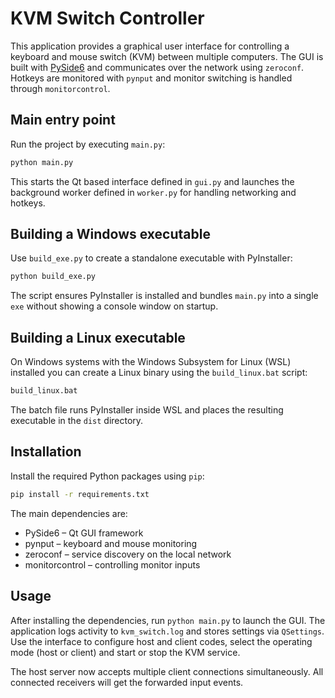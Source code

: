 # KVM Switch Controller

This application provides a graphical user interface for controlling a keyboard
and mouse switch (KVM) between multiple computers. The GUI is built with
[PySide6](https://pyside.org/) and communicates over the network using
`zeroconf`. Hotkeys are monitored with `pynput` and monitor switching is handled
through `monitorcontrol`.

## Main entry point

Run the project by executing `main.py`:

```bash
python main.py
```

This starts the Qt based interface defined in `gui.py` and launches the
background worker defined in `worker.py` for handling networking and hotkeys.

## Building a Windows executable

Use `build_exe.py` to create a standalone executable with PyInstaller:

```bash
python build_exe.py
```

The script ensures PyInstaller is installed and bundles `main.py` into a single
`exe` without showing a console window on startup.

## Building a Linux executable

On Windows systems with the Windows Subsystem for Linux (WSL) installed you can
create a Linux binary using the `build_linux.bat` script:

```cmd
build_linux.bat
```

The batch file runs PyInstaller inside WSL and places the resulting executable
in the `dist` directory.

## Installation

Install the required Python packages using `pip`:

```bash
pip install -r requirements.txt
```

The main dependencies are:

- PySide6 – Qt GUI framework
- pynput – keyboard and mouse monitoring
- zeroconf – service discovery on the local network
- monitorcontrol – controlling monitor inputs

## Usage

After installing the dependencies, run `python main.py` to launch the GUI. The
application logs activity to `kvm_switch.log` and stores settings via
`QSettings`. Use the interface to configure host and client codes, select the
operating mode (host or client) and start or stop the KVM service.

The host server now accepts multiple client connections simultaneously. All
connected receivers will get the forwarded input events.

